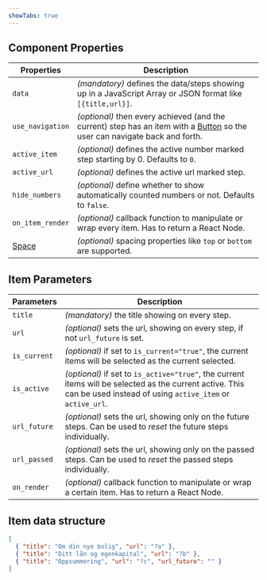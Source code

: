 ```yaml
---
showTabs: true
---
```


## Component Properties

| Properties                                  | Description                                                                                                                                            |
| ------------------------------------------- | ------------------------------------------------------------------------------------------------------------------------------------------------------ |
| `data`                                      | _(mandatory)_ defines the data/steps showing up in a JavaScript Array or JSON format like `[{title,url}]`.                                             |
| `use_navigation`                            | _(optional)_ then every achieved (and the current) step has an item with a [Button](/uilib/components/button) so the user can navigate back and forth. |
| `active_item`                               | _(optional)_ defines the active number marked step starting by 0. Defaults to `0`.                                                                     |
| `active_url`                                | _(optional)_ defines the active url marked step.                                                                                                       |
| `hide_numbers`                              | _(optional)_ define whether to show automatically counted numbers or not. Defaults to `false`.                                                         |
| `on_item_render`                            | _(optional)_ callback function to manipulate or wrap every item. Has to return a React Node.                                                           |
| [Space](/uilib/components/space/properties) | _(optional)_ spacing properties like `top` or `bottom` are supported.                                                                                  |

## Item Parameters

| Parameters   | Description                                                                                                                                                           |
| ------------ | --------------------------------------------------------------------------------------------------------------------------------------------------------------------- |
| `title`      | _(mandatory)_ the title showing on every step.                                                                                                                        |
| `url`        | _(optional)_ sets the url, showing on every step, if not `url_future` is set.                                                                                         |
| `is_current` | _(optional)_ if set to `is_current="true"`, the current items will be selected as the current selected.                                                               |
| `is_active`  | _(optional)_ if set to `is_active="true"`, the current items will be selected as the current active. This can be used instead of using `active_item` or `active_url`. |
| `url_future` | _(optional)_ sets the url, showing only on the future steps. Can be used to _reset_ the future steps individually.                                                    |
| `url_passed` | _(optional)_ sets the url, showing only on the passed steps. Can be used to _reset_ the passed steps individually.                                                    |
| `on_render`  | _(optional)_ callback function to manipulate or wrap a certain item. Has to return a React Node.                                                                      |

## Item data structure

```json
[
  { "title": "Om din nye bolig", "url": "?a" },
  { "title": "Ditt lån og egenkapital", "url": "?b" },
  { "title": "Oppsummering", "url": "?c", "url_future": "" }
]
```
